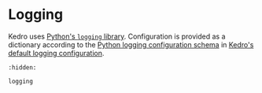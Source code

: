 # Logging


Kedro uses [Python's `logging` library](https://docs.python.org/3/library/logging.html). Configuration is provided as a dictionary according to the [Python logging configuration schema](https://docs.python.org/3/library/logging.config.html#logging-config-dictschema) in [Kedro's default logging configuration](https://github.com/kedro-org/kedro/blob/main/kedro/framework/project/default_logging.yml).


```{toctree}
:hidden:

logging
```
